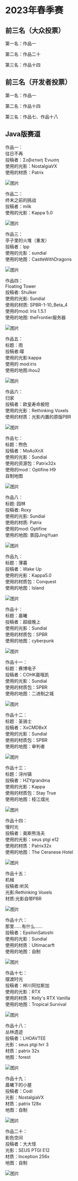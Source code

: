 # 2023年春季赛

## 前三名（大众投票）

第一名：作品一

第二名：作品二十

第三名：作品十四

## 前三名（开发者投票）

第一名：作品一

第二名：作品十四

第三名：作品七、作品十八

## Java版赛道

作品一：  
往日不再  
投稿者：Σοβιετική Ένωση  
使用的光影：NostalgiaVX  
使用的材质：Patrix    

![图片](/images/gallery/2023-spring/1.jpg)

作品二：  
终末之前的挑战  
投稿者：milk  
使用的光影：Kappa 5.0    

![图片](/images/gallery/2023-spring/2.png)

作品三：  
亭子里的火堆（重发）  
投稿者：lpp  
使用的光影：sundial  
使用的地图：CastleWithDragons    

![图片](/images/gallery/2023-spring/3.jpg)

作品四：  
Floating Tower  
投稿者: Shulker  
使用的光影: Sundial  
使用的材质: SPBR-1-10_Beta_4  
使用的mod: Iris 1.5.1  
使用的地图: theFrontier服务器    

![图片](/images/gallery/2023-spring/4.png)

作品五：  
标题：雨  
投稿者:曚  
使用的光影:kappa  
使用的 mod:iris  
使用的地图:ihou2    

![图片](/images/gallery/2023-spring/5.png)

作品六：  
归家  
投稿者：欧皇寿命极短  
使用的光影：Rethinking Voxels  
使用的材质：光影内置的原版PBR    

![图片](/images/gallery/2023-spring/6.png)

作品七：  
标题：煦色  
投稿者：MoAoXnX  
使用的光影：Sundial  
使用的资源包：Patrix32x  
使用的mod：Optifine H9  
自制地图    

![图片](/images/gallery/2023-spring/7.png)

作品八：  
标题: 园林  
投稿者: Roxy  
使用的光影: Sundial  
使用的材质: Patrix   
使用的mod: Optifine  
使用的地图: 景园JingYuan    

![图片](/images/gallery/2023-spring/8.png)

作品九：  
标题：薄暮  
投稿者：Wake Up  
使用的光影：Kappa5.0  
使用的材质包：Conquest  
使用的地图：Island    

![图片](/images/gallery/2023-spring/9.png)

作品十：  
标题：晨曦  
投稿者：超级晚上  
使用的光影：Sundial  
使用的材质包：SPBR  
使用的地图：cyberpunk    

![图片](/images/gallery/2023-spring/10.jpg)

作品十一：  
标题：赛博电子  
投稿者：COHK晨哦凯  
使用的光影：Sundial  
使用的材质包：SPBR  
使用的地图：二进制之城    

![图片](/images/gallery/2023-spring/11.png)

作品十二：  
标题：圣骑士  
投稿者：XxCMDBxX  
使用的光影：Sundial  
使用的材质包：SPBR  
使用的地图：审判者    

![图片](/images/gallery/2023-spring/12.jpg)

作品十三：  
标题：浔州镇  
投稿者：HZYgrandma  
使用的光影：Kappa  
使用的材质包：Stay True  
使用的地图：枝江熠光    

![图片](/images/gallery/2023-spring/13.png)

作品十四：  
慢时光  
投稿者：奥斯熊洛夫  
使用的光影：seus ptgi e12  
使用的材质：Patrix32x  
使用的地图：The Ceranese Hotel    

![图片](/images/gallery/2023-spring/14.png)

作品十五：  
机械  
投稿者:听风  
光影:Rethinking Voxels  
材质:光影自带PBR  

![图片](/images/gallery/2023-spring/15.jpg)

作品十六：  
那里......有什么......  
投稿者：EpsilonSatoshi  
使用的光影：Sundial  
使用的材质：Ultimacarft  
使用的地图：自制    

![图片](/images/gallery/2023-spring/16.png)

作品十七：  
摆渡时光  
投稿者：梓川阿拉斯加  
使用的光影：RTX  
使用的材质：Kelly's RTX Vanilla  
使用的地图：Tropical Survival    

![图片](/images/gallery/2023-spring/17.png)

作品十八：  
丛林遗迹  
投稿者：LHOAVTEE  
光影：seus ptgi hrr 3  
材质：patrix 32x  
地图：forest    

![图片](/images/gallery/2023-spring/18.png)

作品十九：  
晨曦下的小屋  
投稿者：Codi  
光影：NostalgiaVX  
材质：patrix 128x  
地图：自制    

![图片](/images/gallery/2023-spring/19.jpg)

作品二十：  
影色空间  
投稿者：大大怪  
光影：SEUS PTGI E12  
材质：Inception 256x  
地图：自制    

![图片](/images/gallery/2023-spring/20.png)